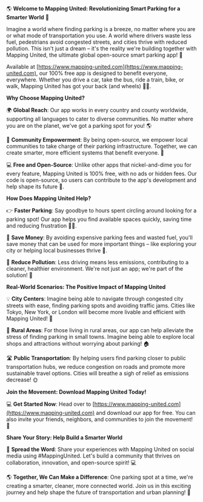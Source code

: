 🌎 **Welcome to Mapping United: Revolutionizing Smart Parking for a Smarter World** 🌟

Imagine a world where finding parking is a breeze, no matter where you are or what mode of transportation you use. A world where drivers waste less fuel, pedestrians avoid congested streets, and cities thrive with reduced pollution. This isn't just a dream – it's the reality we're building together with Mapping United, the ultimate global open-source smart parking app! 🚀

Available at [https://www.mapping-united.com](https://www.mapping-united.com), our 100% free app is designed to benefit everyone, everywhere. Whether you drive a car, take the bus, ride a train, bike, or walk, Mapping United has got your back (and wheels) 🚗💨.

**Why Choose Mapping United?**

🌍 **Global Reach**: Our app works in every country and county worldwide, supporting all languages to cater to diverse communities. No matter where you are on the planet, we've got a parking spot for you! 🌎

🤝 **Community Empowerment**: By being open-source, we empower local communities to take charge of their parking infrastructure. Together, we can create smarter, more efficient systems that benefit everyone. 💪

💻 **Free and Open-Source**: Unlike other apps that nickel-and-dime you for every feature, Mapping United is 100% free, with no ads or hidden fees. Our code is open-source, so users can contribute to the app's development and help shape its future 🤝.

**How Does Mapping United Help?**

👉 **Faster Parking**: Say goodbye to hours spent circling around looking for a parking spot! Our app helps you find available spaces quickly, saving time and reducing frustration 💁‍♀️.

💸 **Save Money**: By avoiding expensive parking fees and wasted fuel, you'll save money that can be used for more important things – like exploring your city or helping local businesses thrive 🎉.

🌿 **Reduce Pollution**: Less driving means less emissions, contributing to a cleaner, healthier environment. We're not just an app; we're part of the solution! 🌱

**Real-World Scenarios: The Positive Impact of Mapping United**

💡 **City Centers**: Imagine being able to navigate through congested city streets with ease, finding parking spots and avoiding traffic jams. Cities like Tokyo, New York, or London will become more livable and efficient with Mapping United! 🌆

🚐 **Rural Areas**: For those living in rural areas, our app can help alleviate the stress of finding parking in small towns. Imagine being able to explore local shops and attractions without worrying about parking! 🏠

🛣️ **Public Transportation**: By helping users find parking closer to public transportation hubs, we reduce congestion on roads and promote more sustainable travel options. Cities will breathe a sigh of relief as emissions decrease! 🌞

**Join the Movement: Download Mapping United Today!**

💻 **Get Started Now**: Head over to [https://www.mapping-united.com](https://www.mapping-united.com) and download our app for free. You can also invite your friends, neighbors, and communities to join the movement! 🤝

**Share Your Story: Help Build a Smarter World**

📱 **Spread the Word**: Share your experiences with Mapping United on social media using #MappingUnited. Let's build a community that thrives on collaboration, innovation, and open-source spirit! 💻

🌎 **Together, We Can Make a Difference**: One parking spot at a time, we're creating a smarter, cleaner, more connected world. Join us in this exciting journey and help shape the future of transportation and urban planning! 🚀